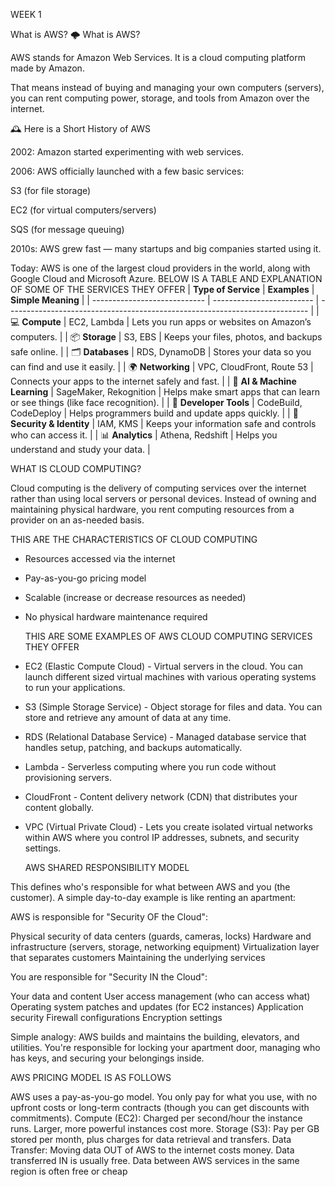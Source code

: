 
WEEK 1

What is AWS?
🌩️ What is AWS?

AWS stands for Amazon Web Services.
It is a cloud computing platform made by Amazon.

That means instead of buying and managing your own computers (servers),
you can rent computing power, storage, and tools from Amazon over the internet.

🕰️ Here is a Short History of AWS

2002: Amazon started experimenting with web services.

2006: AWS officially launched with a few basic services:

S3 (for file storage)

EC2 (for virtual computers/servers)

SQS (for message queuing)

2010s: AWS grew fast — many startups and big companies started using it.

Today: AWS is one of the largest cloud providers in the world, along with Google Cloud and Microsoft Azure.
BELOW IS A TABLE AND EXPLANATION OF SOME OF THE SERVICES THEY OFFER
| **Type of Service**          | **Examples**              | **Simple Meaning**                                                          |
| ---------------------------- | ------------------------- | --------------------------------------------------------------------------- |
| 💻 **Compute**               | EC2, Lambda               | Lets you run apps or websites on Amazon’s computers.                        |
| 📦 **Storage**               | S3, EBS                   | Keeps your files, photos, and backups safe online.                          |
| 🗂️ **Databases**            | RDS, DynamoDB             | Stores your data so you can find and use it easily.                         |
| 🌍 **Networking**            | VPC, CloudFront, Route 53 | Connects your apps to the internet safely and fast.                         |
| 🧠 **AI & Machine Learning** | SageMaker, Rekognition    | Helps make smart apps that can learn or see things (like face recognition). |
| 🧰 **Developer Tools**       | CodeBuild, CodeDeploy     | Helps programmers build and update apps quickly.                            |
| 🔐 **Security & Identity**   | IAM, KMS                  | Keeps your information safe and controls who can access it.                 |
| 📊 **Analytics**             | Athena, Redshift          | Helps you understand and study your data.                                   |

WHAT IS CLOUD COMPUTING?

Cloud computing is the delivery of computing services over the internet rather than using local servers or personal devices. Instead of owning and maintaining physical hardware, you rent computing resources from a provider on an as-needed basis.

THIS ARE THE CHARACTERISTICS OF CLOUD COMPUTING
- Resources accessed via the internet
- Pay-as-you-go pricing model
- Scalable (increase or decrease resources as needed)
- No physical hardware maintenance required

    THIS ARE SOME EXAMPLES OF AWS CLOUD COMPUTING SERVICES THEY OFFER
  
- EC2 (Elastic Compute Cloud) - Virtual servers in the cloud. You can launch different sized virtual machines with various operating systems to run your applications. 
- S3 (Simple Storage Service) - Object storage for files and data. You can store and retrieve any amount of data at any time.
- RDS (Relational Database Service) - Managed database service that handles setup, patching, and backups automatically.
- Lambda - Serverless computing where you run code without provisioning servers. 
- CloudFront - Content delivery network (CDN) that distributes your content globally. 
- VPC (Virtual Private Cloud) - Lets you create isolated virtual networks within AWS where you control IP addresses, subnets, and security settings.

  AWS SHARED RESPONSIBILITY MODEL
  
This defines who's responsible for what between AWS and you (the customer). A simple day-to-day example is like renting an apartment:

AWS is responsible for "Security OF the Cloud":

Physical security of data centers (guards, cameras, locks)
Hardware and infrastructure (servers, storage, networking equipment)
Virtualization layer that separates customers
Maintaining the underlying services

You are responsible for "Security IN the Cloud":

Your data and content
User access management (who can access what)
Operating system patches and updates (for EC2 instances)
Application security
Firewall configurations
Encryption settings

Simple analogy: AWS builds and maintains the building, elevators, and utilities. You're responsible for locking your apartment door, managing who has keys, and securing your belongings inside.

AWS PRICING MODEL IS AS FOLLOWS

AWS uses a pay-as-you-go model. You only pay for what you use, with no upfront costs or long-term contracts (though you can get discounts with commitments).
Compute (EC2): Charged per second/hour the instance runs. Larger, more powerful instances cost more.
Storage (S3): Pay per GB stored per month, plus charges for data retrieval and transfers.
Data Transfer: Moving data OUT of AWS to the internet costs money. Data transferred IN is usually free. Data between AWS services in the same region is often free or cheap

